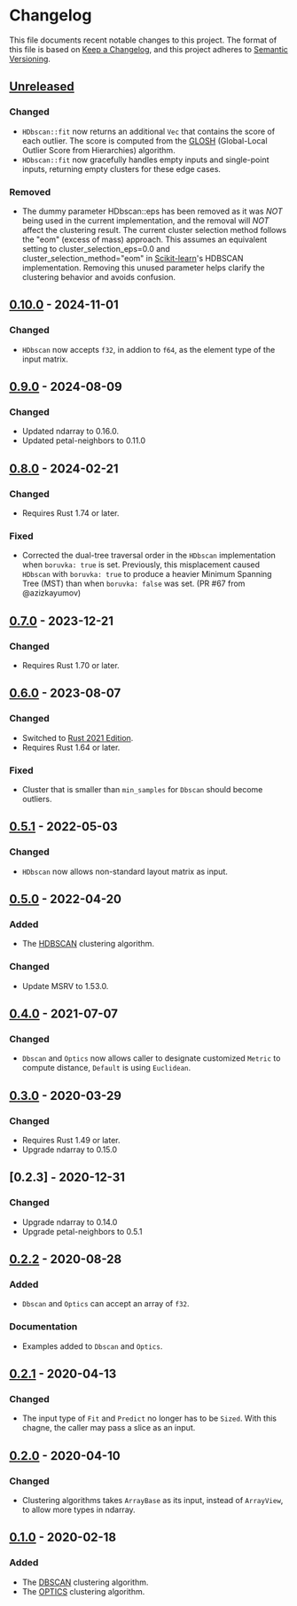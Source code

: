 # Changelog

This file documents recent notable changes to this project. The format of this
file is based on [Keep a Changelog](https://keepachangelog.com/en/1.0.0/), and
this project adheres to [Semantic
Versioning](https://semver.org/spec/v2.0.0.html).

## [Unreleased]

### Changed

- `HDbscan::fit` now returns an additional `Vec` that contains the score of
  each outlier. The score is computed from the [GLOSH] (Global-Local Outlier
  Score from Hierarchies) algorithm.
- `HDbscan::fit` now gracefully handles empty inputs and single-point inputs,
  returning empty clusters for these edge cases.

[GLOSH]: https://dl.acm.org/doi/10.1145/2733381

### Removed

- The dummy parameter HDbscan::eps has been removed as it was *NOT* being used
  in the current implementation, and the removal will *NOT* affect the
  clustering result. The current cluster selection method follows the "eom"
  (excess of mass) approach. This assumes an equivalent setting to
  cluster_selection_eps=0.0 and cluster_selection_method="eom" in
  [Scikit-learn]'s HDBSCAN implementation. Removing this unused parameter helps
  clarify the clustering behavior and avoids confusion.

[Scikit-learn]: https://scikit-learn.org/stable/modules/generated/sklearn.cluster.HDBSCAN.html#sklearn.cluster.HDBSCAN

## [0.10.0] - 2024-11-01

### Changed

- `HDbscan` now accepts `f32`, in addion to `f64`, as the element type of the
  input matrix.

## [0.9.0] - 2024-08-09

### Changed

- Updated ndarray to 0.16.0.
- Updated petal-neighbors to 0.11.0

## [0.8.0] - 2024-02-21

### Changed

- Requires Rust 1.74 or later.

### Fixed

- Corrected the dual-tree traversal order in the `HDbscan` implementation when
  `boruvka: true` is set. Previously, this misplacement caused `HDbscan` with
  `boruvka: true` to produce a heavier Minimum Spanning Tree (MST) than when
  `boruvka: false` was set. (PR #67 from @azizkayumov)

## [0.7.0] - 2023-12-21

### Changed

- Requires Rust 1.70 or later.

## [0.6.0] - 2023-08-07

### Changed

- Switched to [Rust 2021 Edition](https://doc.rust-lang.org/edition-guide/rust-2021).
- Requires Rust 1.64 or later.

### Fixed

- Cluster that is smaller than `min_samples` for `Dbscan` should become outliers.

## [0.5.1] - 2022-05-03

### Changed

- `HDbscan` now allows non-standard layout matrix as input.

## [0.5.0] - 2022-04-20

### Added

- The [HDBSCAN] clustering algorithm.

### Changed

- Update MSRV to 1.53.0.

## [0.4.0] - 2021-07-07

### Changed

- `Dbscan` and `Optics` now allows caller to designate customized `Metric`
  to compute distance, `Default` is using `Euclidean`.

## [0.3.0] - 2020-03-29

### Changed

- Requires Rust 1.49 or later.
- Upgrade ndarray to 0.15.0

## [0.2.3] - 2020-12-31

### Changed

- Upgrade ndarray to 0.14.0
- Upgrade petal-neighbors to 0.5.1

## [0.2.2] - 2020-08-28

### Added

- `Dbscan` and `Optics` can accept an array of `f32`.

### Documentation

- Examples added to `Dbscan` and `Optics`.

## [0.2.1] - 2020-04-13

### Changed

- The input type of `Fit` and `Predict` no longer has to be `Sized`. With this
  chagne, the caller may pass a slice as an input.

## [0.2.0] - 2020-04-10

### Changed

- Clustering algorithms takes `ArrayBase` as its input, instead of `ArrayView`,
  to allow more types in ndarray.

## [0.1.0] - 2020-02-18

### Added

- The [DBSCAN](https://en.wikipedia.org/wiki/DBSCAN) clustering algorithm.
- The [OPTICS](https://en.wikipedia.org/wiki/OPTICS_algorithm) clustering
  algorithm.

[Unreleased]: https://github.com/petabi/petal-clustering/compare/0.10.0...main
[0.10.0]: https://github.com/petabi/petal-clustering/compare/0.9.0...0.10.0
[0.9.0]: https://github.com/petabi/petal-clustering/compare/0.8.0...0.9.0
[0.8.0]: https://github.com/petabi/petal-clustering/compare/0.7.0...0.8.0
[0.7.0]: https://github.com/petabi/petal-clustering/compare/0.6.0...0.7.0
[0.6.0]: https://github.com/petabi/petal-clustering/compare/0.5.1...0.6.0
[0.5.1]: https://github.com/petabi/petal-clustering/compare/0.5.0...0.5.1
[0.5.0]: https://github.com/petabi/petal-clustering/compare/0.4.0...0.5.0
[0.4.0]: https://github.com/petabi/petal-clustering/compare/0.3.0...0.4.0
[0.3.0]: https://github.com/petabi/petal-clustering/compare/0.2.3...0.3.0
[0.2.2]: https://github.com/petabi/petal-clustering/compare/0.2.2...0.2.3
[0.2.1]: https://github.com/petabi/petal-clustering/compare/0.2.0...0.2.1
[0.2.0]: https://github.com/petabi/petal-clustering/compare/0.1.0...0.2.0
[0.1.0]: https://github.com/petabi/petal-clustering/tree/0.1.0

[HDBSCAN]: https://hdbscan.readthedocs.io/en/latest/how_hdbscan_works.html
